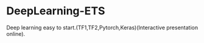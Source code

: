 # DeepLearning-ETS
Deep learning easy to start.(TF1,TF2,Pytorch,Keras)(Interactive presentation online).

